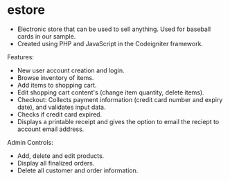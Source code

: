 # estore
- Electronic store that can be used to sell anything. Used for baseball cards in our sample. 
- Created using PHP and JavaScript in the Codeigniter framework.

Features:
- New user account creation and login.
- Browse inventory of items.
- Add items to shopping cart.
- Edit shopping cart content's (change item quantity, delete items).
- Checkout: Collects payment information (credit card number and expiry date), and validates input data.
- Checks if credit card expired.
- Displays a printable receipt and gives the option to email the reciept to account email address.

Admin Controls:
- Add, delete and edit products.
- Display all finalized orders.
- Delete all customer and order information.
